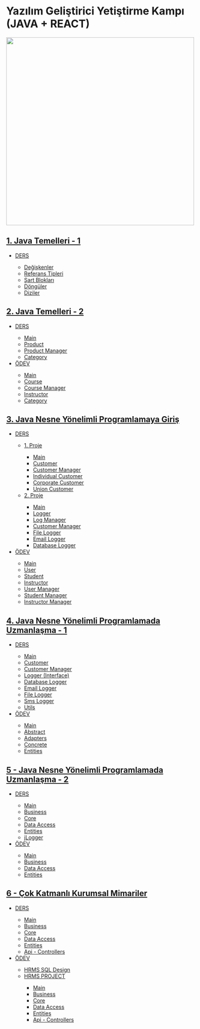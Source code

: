 <h1> Yazılım Geliştirici Yetiştirme Kampı (JAVA + REACT) </h1>

<img src="https://process.fs.teachablecdn.com/ADNupMnWyR7kCWRvm76Laz/resize=width:705/https://www.filepicker.io/api/file/qi4s19xSKCmtaaRUqUFI" width="500px"></img>

<!-- JAVA TEMELLERİ - 1-->
<h2><a href="https://github.com/icanerdogan/JavaReactKamp/tree/master/1%20-%20Java%20Temelleri%201">1. Java Temelleri - 1 </a></h2>
    <ul>
        <li><a href="https://github.com/icanerdogan/JavaReactKamp/tree/master/1%20-%20Java%20Temelleri%201/DERS/Intro/src">DERS</a></li>
            <ul>
                <li><a href="https://github.com/icanerdogan/JavaReactKamp/blob/master/1%20-%20Java%20Temelleri%201/DERS/Intro/src/Main.java">Değişkenler</a> </li>
                <li><a href="https://github.com/icanerdogan/JavaReactKamp/blob/master/1%20-%20Java%20Temelleri%201/DERS/Intro/src/Type.java">Referans Tipleri</a> </li>
                <li><a href="https://github.com/icanerdogan/JavaReactKamp/blob/master/1%20-%20Java%20Temelleri%201/DERS/Intro/src/Conditions.java">Şart Blokları</a> </li>
                <li><a href="https://github.com/icanerdogan/JavaReactKamp/blob/master/1%20-%20Java%20Temelleri%201/DERS/Intro/src/Lists.java">Döngüler</a></li>
                <li><a href="https://github.com/icanerdogan/JavaReactKamp/blob/master/1%20-%20Java%20Temelleri%201/DERS/Intro/src/Lists.java">Diziler</a></li>
            </ul> 
    </ul>
<!-- JAVA TEMELLERİ - 2-->
<h2><a href="https://github.com/icanerdogan/JavaReactKamp/tree/master/2%20-%20Java%20Temelleri%202">2. Java Temelleri - 2 </a></h2>
    <ul>
        <li><a href="https://github.com/icanerdogan/JavaReactKamp/tree/master/2%20-%20Java%20Temelleri%202/DERS">DERS</a></li>
            <ul>
                <li><a href="https://github.com/icanerdogan/JavaReactKamp/blob/master/2%20-%20Java%20Temelleri%202/DERS/oopIntro/src/oopIntro/Main.java">Main</a> </li>
                <li><a href="https://github.com/icanerdogan/JavaReactKamp/blob/master/2%20-%20Java%20Temelleri%202/DERS/oopIntro/src/oopIntro/Product.java">Product</a> </li>
                <li><a href="https://github.com/icanerdogan/JavaReactKamp/blob/master/2%20-%20Java%20Temelleri%202/DERS/oopIntro/src/oopIntro/ProductManager.java">Product Manager</a> </li>
                <li><a href="https://github.com/icanerdogan/JavaReactKamp/blob/master/2%20-%20Java%20Temelleri%202/DERS/oopIntro/src/oopIntro/Category.java">Category</a></li>
            </ul>
        <li><a href = "https://github.com/icanerdogan/JavaReactKamp/tree/master/2%20-%20Java%20Temelleri%202/ODEV"> ÖDEV </a></li>
            <ul>
                <li><a href="https://github.com/icanerdogan/JavaReactKamp/blob/master/2%20-%20Java%20Temelleri%202/ODEV/oopIntroTask/src/oopIntroTask/Main.java">Main</a> </li>
                <li><a href="https://github.com/icanerdogan/JavaReactKamp/blob/master/2%20-%20Java%20Temelleri%202/ODEV/oopIntroTask/src/oopIntroTask/Course.java">Course</a> </li>
                <li><a href="https://github.com/icanerdogan/JavaReactKamp/blob/master/2%20-%20Java%20Temelleri%202/ODEV/oopIntroTask/src/oopIntroTask/CourseManager.java">Course Manager</a></li>
                <li><a href="https://github.com/icanerdogan/JavaReactKamp/blob/master/2%20-%20Java%20Temelleri%202/ODEV/oopIntroTask/src/oopIntroTask/Instructor.java">Instructor</a> </li>
                <li><a href="https://github.com/icanerdogan/JavaReactKamp/blob/master/2%20-%20Java%20Temelleri%202/ODEV/oopIntroTask/src/oopIntroTask/Category.java">Category</a></li>
            </ul>   
    </ul>
<!-- JAVA NESNE YÖNELİMLİ PROGRAMLAMA - 3 -->
    <h2><a href="https://github.com/icanerdogan/JavaReactKamp/tree/master/3%20-%20Java%20Nesne%20Yönelimli%20Programlamaya%20Giriş">3. Java Nesne Yönelimli Programlamaya Giriş </a></h2>
    <ul>
        <li><a href="https://github.com/icanerdogan/JavaReactKamp/tree/master/3%20-%20Java%20Nesne%20Yönelimli%20Programlamaya%20Giriş/DERS">DERS</a></li>
    <ul>
        <li><a href="https://github.com/icanerdogan/JavaReactKamp/tree/master/3%20-%20Java%20Nesne%20Yönelimli%20Programlamaya%20Giriş/DERS/inheritance/src/inheritance">1. Proje</a></li>
            <ul>
                <li><a href="https://github.com/icanerdogan/JavaReactKamp/blob/master/3%20-%20Java%20Nesne%20Yönelimli%20Programlamaya%20Giriş/DERS/inheritance/src/inheritance/Main.java">Main</a> </li>
                <li><a href="https://github.com/icanerdogan/JavaReactKamp/blob/master/3%20-%20Java%20Nesne%20Yönelimli%20Programlamaya%20Giriş/DERS/inheritance/src/inheritance/Customer.java">Customer</a> </li>
                <li><a href="https://github.com/icanerdogan/JavaReactKamp/blob/master/3%20-%20Java%20Nesne%20Yönelimli%20Programlamaya%20Giriş/DERS/inheritance/src/inheritance/CustomerManager.java">Customer Manager</a> </li>
                <li><a href="https://github.com/icanerdogan/JavaReactKamp/blob/master/3%20-%20Java%20Nesne%20Yönelimli%20Programlamaya%20Giriş/DERS/inheritance/src/inheritance/IndividualCustomer.java">Individual Customer</a></li>
                <li><a href="https://github.com/icanerdogan/JavaReactKamp/blob/master/3%20-%20Java%20Nesne%20Yönelimli%20Programlamaya%20Giriş/DERS/inheritance/src/inheritance/CorporateCustomer.java">Corporate Customer</a> </li>
                <li><a href="https://github.com/icanerdogan/JavaReactKamp/blob/master/3%20-%20Java%20Nesne%20Yönelimli%20Programlamaya%20Giriş/DERS/inheritance/src/inheritance/UnionCustomer.java">Union Customer</a></li>
            </ul>
        <li><a href="https://github.com/icanerdogan/JavaReactKamp/tree/master/3%20-%20Java%20Nesne%20Yönelimli%20Programlamaya%20Giriş/DERS/inheritance2/src/inheritance2"> 2. Proje </a></li>
            <ul>
                <li><a href="https://github.com/icanerdogan/JavaReactKamp/blob/master/3%20-%20Java%20Nesne%20Yönelimli%20Programlamaya%20Giriş/DERS/inheritance2/src/inheritance2/Main.java">Main</a> </li>
                <li><a href="https://github.com/icanerdogan/JavaReactKamp/blob/master/3%20-%20Java%20Nesne%20Yönelimli%20Programlamaya%20Giriş/DERS/inheritance2/src/inheritance2/Logger.java">Logger</a> </li>
                <li><a href="https://github.com/icanerdogan/JavaReactKamp/blob/master/3%20-%20Java%20Nesne%20Yönelimli%20Programlamaya%20Giriş/DERS/inheritance2/src/inheritance2/LogManager.java">Log Manager</a> </li>
                <li><a href="https://github.com/icanerdogan/JavaReactKamp/blob/master/3%20-%20Java%20Nesne%20Yönelimli%20Programlamaya%20Giriş/DERS/inheritance2/src/inheritance2/CustomerManager.java">Customer Manager</a> </li>
                <li><a href="https://github.com/icanerdogan/JavaReactKamp/blob/master/3%20-%20Java%20Nesne%20Yönelimli%20Programlamaya%20Giriş/DERS/inheritance2/src/inheritance2/FileLogger.java">File Logger</a></li>
                <li><a href="https://github.com/icanerdogan/JavaReactKamp/blob/master/3%20-%20Java%20Nesne%20Yönelimli%20Programlamaya%20Giriş/DERS/inheritance2/src/inheritance2/EmailLogger.java">Email Logger</a> </li>
                <li><a href="https://github.com/icanerdogan/JavaReactKamp/blob/master/3%20-%20Java%20Nesne%20Yönelimli%20Programlamaya%20Giriş/DERS/inheritance2/src/inheritance2/DatabaseLogger.java">Database Logger</a></li>
            </ul>
    </ul>      
        <li><a href = "https://github.com/icanerdogan/JavaReactKamp/tree/master/3%20-%20Java%20Nesne%20Yönelimli%20Programlamaya%20Giriş/ODEV"> ÖDEV </a></li>
            <ul>
                <li><a href="https://github.com/icanerdogan/JavaReactKamp/blob/master/3%20-%20Java%20Nesne%20Yönelimli%20Programlamaya%20Giriş/ODEV/day3Task/src/day3Task/Main.java">Main</a> </li>
                <li><a href="https://github.com/icanerdogan/JavaReactKamp/blob/master/3%20-%20Java%20Nesne%20Yönelimli%20Programlamaya%20Giriş/ODEV/day3Task/src/day3Task/User.java">User</a> </li>
                <li><a href="https://github.com/icanerdogan/JavaReactKamp/blob/master/3%20-%20Java%20Nesne%20Yönelimli%20Programlamaya%20Giriş/ODEV/day3Task/src/day3Task/Student.java">Student</a></li>
                <li><a href="https://github.com/icanerdogan/JavaReactKamp/blob/master/3%20-%20Java%20Nesne%20Yönelimli%20Programlamaya%20Giriş/ODEV/day3Task/src/day3Task/Instructor.java">Instructor</a> </li>
                <li><a href="https://github.com/icanerdogan/JavaReactKamp/blob/master/3%20-%20Java%20Nesne%20Yönelimli%20Programlamaya%20Giriş/ODEV/day3Task/src/day3Task/UserManager.java">User Manager</a></li>
                <li><a href="https://github.com/icanerdogan/JavaReactKamp/blob/master/3%20-%20Java%20Nesne%20Yönelimli%20Programlamaya%20Giriş/ODEV/day3Task/src/day3Task/StudentManager.java">Student Manager</a></li>
                <li><a href="https://github.com/icanerdogan/JavaReactKamp/blob/master/3%20-%20Java%20Nesne%20Yönelimli%20Programlamaya%20Giriş/ODEV/day3Task/src/day3Task/InstructorManager.java">Instructor Manager</a></li>
            </ul>   
    </ul>
<!-- JAVA NESNE PROGRAMLAMA UZMANLAŞMA - 4-->  
<h2><a href="https://github.com/icanerdogan/JavaReactKamp/tree/master/2%20-%20Java%20Temelleri%202">4. Java Nesne Yönelimli Programlamada Uzmanlaşma - 1</a></h2>
    <ul>
        <li><a href="https://github.com/icanerdogan/JavaReactKamp/tree/master/4%20-%20Java%20Nesne%20Yönelimli%20Programlamada%20Uzmanlaşma%201/DERS">DERS</a></li>
            <ul>
                <li><a href="https://github.com/icanerdogan/JavaReactKamp/blob/master/4%20-%20Java%20Nesne%20Yönelimli%20Programlamada%20Uzmanlaşma%201/DERS/interfaces/src/interfaces/Main.java">Main</a> </li>
                <li><a href="https://github.com/icanerdogan/JavaReactKamp/blob/master/4%20-%20Java%20Nesne%20Yönelimli%20Programlamada%20Uzmanlaşma%201/DERS/interfaces/src/interfaces/Customer.java">Customer</a> </li>
                <li><a href="https://github.com/icanerdogan/JavaReactKamp/blob/master/4%20-%20Java%20Nesne%20Yönelimli%20Programlamada%20Uzmanlaşma%201/DERS/interfaces/src/interfaces/CustomerManager.java">Customer Manager</a> </li>
                <li><a href="https://github.com/icanerdogan/JavaReactKamp/blob/master/4%20-%20Java%20Nesne%20Yönelimli%20Programlamada%20Uzmanlaşma%201/DERS/interfaces/src/interfaces/Logger.java">Logger (Interface)</a></li>
                <li><a href="https://github.com/icanerdogan/JavaReactKamp/blob/master/4%20-%20Java%20Nesne%20Yönelimli%20Programlamada%20Uzmanlaşma%201/DERS/interfaces/src/interfaces/DatabaseLogger.java">Database Logger</a> </li>
                <li><a href="https://github.com/icanerdogan/JavaReactKamp/blob/master/4%20-%20Java%20Nesne%20Yönelimli%20Programlamada%20Uzmanlaşma%201/DERS/interfaces/src/interfaces/EmailLogger.java">Email Logger</a> </li>
                <li><a href="https://github.com/icanerdogan/JavaReactKamp/blob/master/4%20-%20Java%20Nesne%20Yönelimli%20Programlamada%20Uzmanlaşma%201/DERS/interfaces/src/interfaces/FileLogger.java">File Logger</a> </li>
                <li><a href="https://github.com/icanerdogan/JavaReactKamp/blob/master/4%20-%20Java%20Nesne%20Yönelimli%20Programlamada%20Uzmanlaşma%201/DERS/interfaces/src/interfaces/SmsLogger.java">Sms Logger</a></li>
                <li><a href="https://github.com/icanerdogan/JavaReactKamp/blob/master/4%20-%20Java%20Nesne%20Yönelimli%20Programlamada%20Uzmanlaşma%201/DERS/interfaces/src/interfaces/Utils.java">Utils</a></li>
            </ul>
     <li><a href="https://github.com/icanerdogan/JavaReactKamp/tree/master/4%20-%20Java%20Nesne%20Yönelimli%20Programlamada%20Uzmanlaşma%201/ODEV">ÖDEV</a></li>
            <ul>
                <li><a href="https://github.com/icanerdogan/JavaReactKamp/blob/master/4%20-%20Java%20Nesne%20Yönelimli%20Programlamada%20Uzmanlaşma%201/ODEV/day4Task1/src/Main.java">Main</a> </li>
                <li><a href="https://github.com/icanerdogan/JavaReactKamp/tree/master/4%20-%20Java%20Nesne%20Yönelimli%20Programlamada%20Uzmanlaşma%201/ODEV/day4Task1/src/Abstract">Abstract</a> </li>
                <li><a href="https://github.com/icanerdogan/JavaReactKamp/tree/master/4%20-%20Java%20Nesne%20Yönelimli%20Programlamada%20Uzmanlaşma%201/ODEV/day4Task1/src/Adapters">Adapters</a> </li>
                <li><a href="https://github.com/icanerdogan/JavaReactKamp/tree/master/4%20-%20Java%20Nesne%20Yönelimli%20Programlamada%20Uzmanlaşma%201/ODEV/day4Task1/src/Concrete">Concrete</a> </li>
                <li><a href="https://github.com/icanerdogan/JavaReactKamp/tree/master/4%20-%20Java%20Nesne%20Yönelimli%20Programlamada%20Uzmanlaşma%201/ODEV/day4Task1/src/Entities">Entities</a></li>
            </ul>
</ul>

<h2><a href="https://github.com/icanerdogan/JavaReactKamp/tree/master/5%20-%20Java%20Nesne%20Yönelimli%20Programlamada%20Uzmanlaşma%202">5 - Java Nesne Yönelimli Programlamada Uzmanlaşma - 2 </a></h2>
    <ul>
        <li><a href="https://github.com/icanerdogan/JavaReactKamp/tree/master/5%20-%20Java%20Nesne%20Yönelimli%20Programlamada%20Uzmanlaşma%202/DERS">DERS</a></li>
            <ul>
                <li><a href="https://github.com/icanerdogan/JavaReactKamp/blob/master/5%20-%20Java%20Nesne%20Yönelimli%20Programlamada%20Uzmanlaşma%202/DERS/nLayeredDemo/src/Main.java">Main</a> </li>
                <li><a href="https://github.com/icanerdogan/JavaReactKamp/tree/master/5%20-%20Java%20Nesne%20Yönelimli%20Programlamada%20Uzmanlaşma%202/DERS/nLayeredDemo/src/business">Business</a> </li>
                <li><a href="https://github.com/icanerdogan/JavaReactKamp/tree/master/5%20-%20Java%20Nesne%20Yönelimli%20Programlamada%20Uzmanlaşma%202/DERS/nLayeredDemo/src/core">Core </a> </li>
                <li><a href="https://github.com/icanerdogan/JavaReactKamp/tree/master/5%20-%20Java%20Nesne%20Yönelimli%20Programlamada%20Uzmanlaşma%202/DERS/nLayeredDemo/src/dataAccess">Data Access</a></li>
                <li><a href="https://github.com/icanerdogan/JavaReactKamp/tree/master/5%20-%20Java%20Nesne%20Yönelimli%20Programlamada%20Uzmanlaşma%202/DERS/nLayeredDemo/src/entities">Entities</a></li>
                <li><a href="https://github.com/icanerdogan/JavaReactKamp/tree/master/5%20-%20Java%20Nesne%20Yönelimli%20Programlamada%20Uzmanlaşma%202/DERS/nLayeredDemo/src/jLogger">jLogger</a></li>
            </ul>
        <li><a href = "https://github.com/icanerdogan/JavaReactKamp/tree/master/5%20-%20Java%20Nesne%20Yönelimli%20Programlamada%20Uzmanlaşma%202/ODEV"> ÖDEV </a></li>
            <ul>
                <li><a href="https://github.com/icanerdogan/JavaReactKamp/blob/master/5%20-%20Java%20Nesne%20Yönelimli%20Programlamada%20Uzmanlaşma%202/ODEV/day5Task/src/Main.java">Main</a> </li>
                <li><a href="https://github.com/icanerdogan/JavaReactKamp/tree/master/5%20-%20Java%20Nesne%20Yönelimli%20Programlamada%20Uzmanlaşma%202/ODEV/day5Task/src/business">Business</a> </li>
                <li><a href="https://github.com/icanerdogan/JavaReactKamp/tree/master/5%20-%20Java%20Nesne%20Yönelimli%20Programlamada%20Uzmanlaşma%202/ODEV/day5Task/src/dataAccess">Data Access</a></li>
                <li><a href="https://github.com/icanerdogan/JavaReactKamp/tree/master/5%20-%20Java%20Nesne%20Yönelimli%20Programlamada%20Uzmanlaşma%202/ODEV/day5Task/src/entities">Entities</a> </li>
            </ul>   
    </ul>

    


<h2><a href="https://github.com/icanerdogan/JavaReactKamp/tree/master/6%20-%20Çok%20Katmanlı%20Kurumsal%20Mimariler">6 - Çok Katmanlı Kurumsal Mimariler </a></h2>
    <ul>
        <li><a href="https://github.com/icanerdogan/JavaReactKamp/tree/master/6%20-%20Çok%20Katmanlı%20Kurumsal%20Mimariler/DERS">DERS</a></li>
            <ul>
                <li><a href="https://github.com/icanerdogan/JavaReactKamp/blob/master/6%20-%20Çok%20Katmanlı%20Kurumsal%20Mimariler/DERS/nortwind/src/main/java/kodllamaio/nortwind/NortwindApplication.java">Main</a> </li>
                <li><a href="https://github.com/icanerdogan/JavaReactKamp/tree/master/6%20-%20Çok%20Katmanlı%20Kurumsal%20Mimariler/DERS/nortwind/src/main/java/kodllamaio/nortwind/business">Business</a> </li>
                <li><a href="https://github.com/icanerdogan/JavaReactKamp/tree/master/5%20-%20Java%20Nesne%20Yönelimli%20Programlamada%20Uzmanlaşma%202/DERS/nLayeredDemo/src/core">Core </a> </li>
                <li><a href="https://github.com/icanerdogan/JavaReactKamp/tree/master/6%20-%20Çok%20Katmanlı%20Kurumsal%20Mimariler/DERS/nortwind/src/main/java/kodllamaio/nortwind/dataAccess">Data Access</a></li>
                <li><a href="https://github.com/icanerdogan/JavaReactKamp/tree/master/6%20-%20Çok%20Katmanlı%20Kurumsal%20Mimariler/DERS/nortwind/src/main/java/kodllamaio/nortwind/entities">Entities</a></li>
                <li><a href="https://github.com/icanerdogan/JavaReactKamp/tree/master/6%20-%20Çok%20Katmanlı%20Kurumsal%20Mimariler/DERS/nortwind/src/main/java/kodllamaio/nortwind/api/controllers">Api - Controllers</a></li>
            </ul> 
        <li><a href="https://github.com/icanerdogan/JavaReactKamp/tree/master/6%20-%20Çok%20Katmanlı%20Kurumsal%20Mimariler/ODEV">ÖDEV</a></li>
            <ul>
                <li><a href="https://github.com/icanerdogan/JavaReactKamp/tree/master/6%20-%20Çok%20Katmanlı%20Kurumsal%20Mimariler/ODEV/1%20-%20HRMS%20SQL%20Design">HRMS SQL Design</a></li>
                <li><a href="https://github.com/icanerdogan/JavaReactKamp/tree/master/6%20-%20Çok%20Katmanlı%20Kurumsal%20Mimariler/ODEV/2%20-%20HRMS%20PROJECT/hrms/src/main/java/icanerdogan/hrms">HRMS PROJECT </a></li>
                    <ul>
                        <li><a href="https://github.com/icanerdogan/JavaReactKamp/blob/master/6%20-%20Çok%20Katmanlı%20Kurumsal%20Mimariler/ODEV/2%20-%20HRMS%20PROJECT/hrms/src/main/java/icanerdogan/hrms/HrmsApplication.java">Main</a> </li>
                        <li><a href="https://github.com/icanerdogan/JavaReactKamp/tree/master/6%20-%20Çok%20Katmanlı%20Kurumsal%20Mimariler/ODEV/2%20-%20HRMS%20PROJECT/hrms/src/main/java/icanerdogan/hrms/business">Business</a> </li>
                        <li><a href="https://github.com/icanerdogan/JavaReactKamp/tree/master/5%20-%20Java%20Nesne%20Yönelimli%20Programlamada%20Uzmanlaşma%202/DERS/nLayeredDemo/src/core">Core </a> </li>
                        <li><a href="https://github.com/icanerdogan/JavaReactKamp/tree/master/6%20-%20Çok%20Katmanlı%20Kurumsal%20Mimariler/ODEV/2%20-%20HRMS%20PROJECT/hrms/src/main/java/icanerdogan/hrms/dataAccess">Data Access</a></li>
                        <li><a href="https://github.com/icanerdogan/JavaReactKamp/tree/master/6%20-%20Çok%20Katmanlı%20Kurumsal%20Mimariler/ODEV/2%20-%20HRMS%20PROJECT/hrms/src/main/java/icanerdogan/hrms/entities">Entities</a></li>
                        <li><a href="https://github.com/icanerdogan/JavaReactKamp/tree/master/6%20-%20Çok%20Katmanlı%20Kurumsal%20Mimariler/ODEV/2%20-%20HRMS%20PROJECT/hrms/src/main/java/icanerdogan/hrms/api/controllers">Api - Controllers</a></li>
                    </ul> 
            </ul>    
    </ul>
